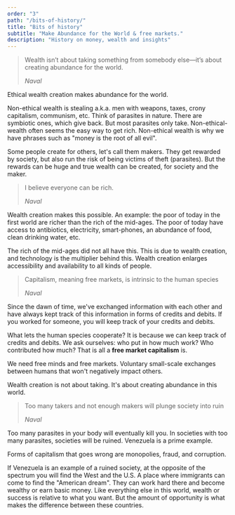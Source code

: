 ```yaml
---
order: "3"
path: "/bits-of-history/"
title: "Bits of history"
subtitle: "Make Abundance for the World & free markets."
description: "History on money, wealth and insights"
---
```


> Wealth isn’t about taking something from somebody else—it’s about creating abundance for the world.
> 
> <cite>Naval</cite>

Ethical wealth creation makes abundance for the world.

Non-ethical wealth is stealing a.k.a. men with weapons, taxes, crony capitalism, communism, etc. Think of parasites in nature. There are symbiotic ones, which give back. But most parasites only take. Non-ethical-wealth often seems the easy way to get rich. Non-ethical wealth is why we have phrases such as "money is the root of all evil".

Some people create for others, let's call them makers. They get rewarded by society, but also run the risk of being victims of theft (parasites). But the rewards can be huge and true wealth can be created, for society and the maker.

> I believe everyone can be rich.
>
> <cite>Naval</cite>

Wealth creation makes this possible. An example: the poor of today in the first world are richer than the rich of the mid-ages. The poor of today have access to antibiotics, electricity, smart-phones, an abundance of food, clean drinking water, etc.

The rich of the mid-ages did not all have this. This is due to wealth creation, and technology is the multiplier behind this. Wealth creation enlarges accessibility and availability to all kinds of people.

> Capitalism, meaning free markets, is intrinsic to the human species
>
> <cite>Naval</cite>

Since the dawn of time, we've exchanged information with each other and have always kept track of this information in forms of credits and debits. If you worked for someone, you will keep track of your credits and debits.

What lets the human species cooperate? It is because we can keep track of credits and debits. We ask ourselves: who put in how much work? Who contributed how much? That is all a **free market capitalism** is.

We need free minds and free markets. Voluntary small-scale exchanges between humans that won't negatively impact others.

Wealth creation is not about taking. It's about creating abundance in this world.

> Too many takers and not enough makers will plunge society into ruin
> 
> <cite>Naval</cite>

Too many parasites in your body will eventually kill you. In societies with too many parasites, societies will be ruined. Venezuela is a prime example.

Forms of capitalism that goes wrong are monopolies, fraud, and corruption.

If Venezuela is an example of a ruined society, at the opposite of the spectrum you will find the West and the U.S. A place where immigrants can come to find the "American dream". They can work hard there and become wealthy or earn basic money. Like everything else in this world, wealth or success is relative to what you want. But the amount of opportunity is what makes the difference between these countries.
